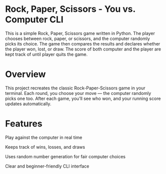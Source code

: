 # Rock, Paper, Scissors - You vs. Computer CLI
This is a simple Rock, Paper, Scissors game written in Python. The player chooses between rock, paper, or scissors, and the computer randomly picks its choice. The game then compares the results and declares whether the player won, lost, or draw. The score of both computer and the player are kept track of until player quits the game. 

# Overview

This project recreates the classic Rock-Paper-Scissors game in your terminal.
Each round, you choose your move — the computer randomly picks one too.
After each game, you’ll see who won, and your running score updates automatically.

# Features

Play against the computer in real time

Keeps track of wins, losses, and draws

Uses random number generation for fair computer choices

Clear and beginner-friendly CLI interface
